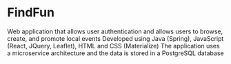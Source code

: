 # FindFun

Web application that allows user authentication and allows users to browse, create, and promote local events
Developed using Java (Spring), JavaScript (React, JQuery, Leaflet), HTML and CSS (Materialize) 
The application uses a microservice architecture and the data is stored in a PostgreSQL database

